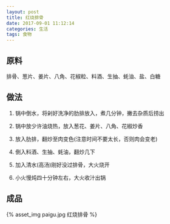 ```yaml
---
layout: post
title: 红烧排骨
date: 2017-09-01 11:12:14
categories: 生活
tags: 食物
---
```


## 原料

排骨、葱片、姜片、八角、花椒粒、料酒、生抽、蚝油、盐、白糖

## 做法

1. 锅中倒水，将剁好洗净的肋排放入，煮几分钟，撇去杂质后捞出

2. 锅中放少许油烧热，放入葱花、姜片、八角、花椒炒香

3. 放入肋排，翻炒至肉变色(注意时间不要太长，否则肉会变老)

4. 倒入料酒、生抽、蚝油，翻炒几下

5. 加入清水(高汤)刚好没过排骨，大火烧开

6. 小火慢炖四十分钟左右，大火收汁出锅

<!-- more -->

## 成品

{% asset_img paigu.jpg 红烧排骨 %}



